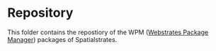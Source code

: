 # Repository

This folder contains the repostiory of the WPM ([Webstrates Package Manager](https://codestrates.projects.cavi.au.dk/docs/guide/webstrates-package-manager/)) packages of Spatialstrates.
